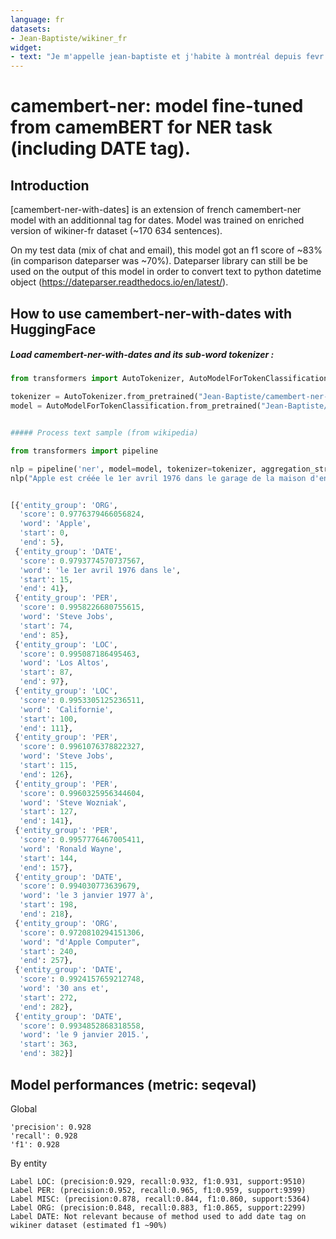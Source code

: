 ```yaml
---
language: fr
datasets:
- Jean-Baptiste/wikiner_fr
widget:
- text: "Je m'appelle jean-baptiste et j'habite à montréal depuis fevr 2012"
---
```


# camembert-ner: model fine-tuned from camemBERT for NER task (including DATE tag).

## Introduction

[camembert-ner-with-dates] is an extension of french camembert-ner model with an additionnal tag for dates.
Model was trained on enriched version of wikiner-fr dataset (~170 634  sentences).

On my test data (mix of chat and email), this model got an f1 score of ~83% (in comparison dateparser was ~70%).
Dateparser library can still be be used on the output of this model in order to convert text to python datetime object 
(https://dateparser.readthedocs.io/en/latest/).


## How to use camembert-ner-with-dates with HuggingFace

##### Load camembert-ner-with-dates and its sub-word tokenizer :

```python
from transformers import AutoTokenizer, AutoModelForTokenClassification

tokenizer = AutoTokenizer.from_pretrained("Jean-Baptiste/camembert-ner-with-dates")
model = AutoModelForTokenClassification.from_pretrained("Jean-Baptiste/camembert-ner-with-dates")


##### Process text sample (from wikipedia)

from transformers import pipeline

nlp = pipeline('ner', model=model, tokenizer=tokenizer, aggregation_strategy="simple")
nlp("Apple est créée le 1er avril 1976 dans le garage de la maison d'enfance de Steve Jobs à Los Altos en Californie par Steve Jobs, Steve Wozniak et Ronald Wayne14, puis constituée sous forme de société le 3 janvier 1977 à l'origine sous le nom d'Apple Computer, mais pour ses 30 ans et pour refléter la diversification de ses produits, le mot « computer » est retiré le 9 janvier 2015.")


[{'entity_group': 'ORG',
  'score': 0.9776379466056824,
  'word': 'Apple',
  'start': 0,
  'end': 5},
 {'entity_group': 'DATE',
  'score': 0.9793774570737567,
  'word': 'le 1er avril 1976 dans le',
  'start': 15,
  'end': 41},
 {'entity_group': 'PER',
  'score': 0.9958226680755615,
  'word': 'Steve Jobs',
  'start': 74,
  'end': 85},
 {'entity_group': 'LOC',
  'score': 0.995087186495463,
  'word': 'Los Altos',
  'start': 87,
  'end': 97},
 {'entity_group': 'LOC',
  'score': 0.9953305125236511,
  'word': 'Californie',
  'start': 100,
  'end': 111},
 {'entity_group': 'PER',
  'score': 0.9961076378822327,
  'word': 'Steve Jobs',
  'start': 115,
  'end': 126},
 {'entity_group': 'PER',
  'score': 0.9960325956344604,
  'word': 'Steve Wozniak',
  'start': 127,
  'end': 141},
 {'entity_group': 'PER',
  'score': 0.9957776467005411,
  'word': 'Ronald Wayne',
  'start': 144,
  'end': 157},
 {'entity_group': 'DATE',
  'score': 0.994030773639679,
  'word': 'le 3 janvier 1977 à',
  'start': 198,
  'end': 218},
 {'entity_group': 'ORG',
  'score': 0.9720810294151306,
  'word': "d'Apple Computer",
  'start': 240,
  'end': 257},
 {'entity_group': 'DATE',
  'score': 0.9924157659212748,
  'word': '30 ans et',
  'start': 272,
  'end': 282},
 {'entity_group': 'DATE',
  'score': 0.9934852868318558,
  'word': 'le 9 janvier 2015.',
  'start': 363,
  'end': 382}]

```


## Model performances (metric: seqeval)

Global
```
'precision': 0.928
'recall': 0.928
'f1': 0.928
```

By entity
```
Label LOC: (precision:0.929, recall:0.932, f1:0.931, support:9510)
Label PER: (precision:0.952, recall:0.965, f1:0.959, support:9399)
Label MISC: (precision:0.878, recall:0.844, f1:0.860, support:5364)
Label ORG: (precision:0.848, recall:0.883, f1:0.865, support:2299)
Label DATE: Not relevant because of method used to add date tag on wikiner dataset (estimated f1 ~90%)


 ```

